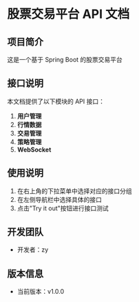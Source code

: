 # 股票交易平台 API 文档

## 项目简介

这是一个基于 Spring Boot 的股票交易平台

## 接口说明

本文档提供了以下模块的 API 接口：

1. **用户管理** 
2. **行情数据** 
3. **交易管理** 
4. **策略管理** 
5. **WebSocket** 

## 使用说明

1. 在右上角的下拉菜单中选择对应的接口分组
2. 在左侧导航栏中选择具体的接口
3. 点击"Try it out"按钮进行接口测试

## 开发团队

- 开发者：zy

## 版本信息

- 当前版本：v1.0.0